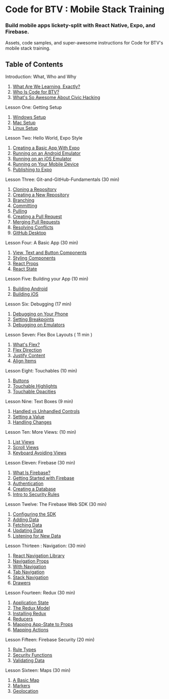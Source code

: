 # Code for BTV : Mobile Stack Training
### Build mobile apps lickety-split with React Native, Expo, and Firebase.

Assets, code samples, and super-awesome instructions for Code for BTV's mobile stack training.

## Table of Contents
Introduction: What, Who and Why
   1. [What Are We Learning, Exactly?](lesson-00_Introduction-What-Who-And-Why/01-What-Are-We-Learning-Exactly.md)
   2. [Who Is Code for BTV?](lesson-00_Introduction-What-Who-And-Why/02-Who-Is-Code-For-BTV.md)
   3. [What's So Awesome About Civic Hacking](lesson-00_Introduction-What-Who-And-Why/03-03-Whats-So-Awesome-About-Civic-Hacking.md)

Lesson One: Getting Setup
   1. [Windows Setup](lesson-01_Getting-Setup/01-Getting-Setup-On-Windows.md)
   2. [Mac Setup](lesson-01_Getting-Setup/02-Getting-Setup-On-Mac.md)
   3. [Linux Setup](lesson-01_Getting-Setup/03-Getting-Setup-On-Linux.md)

Lesson Two: Hello World, Expo Style
   1. [Creating a Basic App With Expo](lesson-02_Hello_World-Expo-Style/01-Creating-A-Basic-App-With-Expo.md)
   2. [Running on an Android Emulator](lesson-02_Hello_World-Expo-Style/02-Running-on-an-Android-Emulator.md) 
   3. [Running on an iOS Emulator](lesson-02_Hello_World-Expo-Style/03-Runnin-on-an-iOS-Emulator.md)
   4. [Running on Your Mobile Device](lesson-02_Hello_World-Expo-Style/04-Running-on-Your-Mobile-Device.md)
   5. [Publishing to Expo](lesson-02_Hello_World-Expo-Style/05-Publishing-To-Expo.md)

Lesson Three: Git-and-GitHub-Fundamentals (30 min)
   1. [Cloning a Repository](lesson-03_Git-and-GitHub-Fundamentals/01-Clone-a-Repository.md)
   2. [Creating a New Repository](lesson-03_Git-and-GitHub-Fundamentals/02-Creating-a-New-Repository.md)
   3. [Branching](lesson-03_Git-and-GitHub-Fundamentals/03-Branching.md)
   4. [Committing](lesson-03_Git-and-GitHub-Fundamentals/04-Committing.md)
   5. [Pulling](lesson-03_Git-and-GitHub-Fundamentals/05-Pulling.md)
   6. [Creating a Pull Request](lesson-03_Git-and-GitHub-Fundamentals/06-Creating-a-Pull-Request.md)
   7. [Merging Pull Requests](lesson-03_Git-and-GitHub-Fundamentals/07-Merging-Pull-Requests.md)
   8. [Resolving Conflicts](lesson-03_Git-and-GitHub-Fundamentals/08-Resolving-Conflicts.md)
   9. [GitHub Desktop](lesson-03_Git-and-GitHub-Fundamentals/09-GitHub-Desktop.md)

Lesson Four: A Basic App (30 min)
   1. [View, Text and Button Components](lesson-04_A-Basic-App/01_View-Text-and-Button-Components.md)
   2. [Styling Components](lesson-04_A-Basic-App/02_Styling-Components.md)
   3. [React Props](lesson-04_A-Basic-App/03_React-Props.md)
   4. [React State](lesson-04_A-Basic-App/04_React-State.md)

Lesson Five: Building your App (10 min)
   1. [Building Android](lesson-05_Building-Your-App/01_Building-Android.md)
   2. [Building iOS](lesson-05_Building-Your-App/02_Building-iOS.md)

Lesson Six: Debugging (17 min)
   1. [Debugging on Your Phone](lesson-06-Debugging/01_Debugging-On-Your-Phone.md)
   2. [Setting Breakpoints](lesson-06-Debugging/02_Setting-Breakpoints.md)
   3. [Debugging on Emulators](lesson-06-Debugging/03_Debugging-On-Emulators.md)

Lesson Seven: Flex Box Layouts ( 11 min )
   1. [What's Flex?](lesson-07_Flex-Box-Layouts/01_Whats-Flex.md)
   2. [Flex Direction](lesson-07_Flex-Box-Layouts/02_Flex-Direction.md)
   3. [Justify Content](lesson-07_Flex-Box-Layouts/03_Justify-Content.md)
   4. [Align Items](lesson-07_Flex-Box-Layouts/04_Align-Items.md)

Lesson Eight: Touchables (10 min)
   1. [Buttons](lesson-08_Touchables/01_Buttons.md)
   2. [Touchable Highlights](lesson-08_Touchables/02_Touchable-Highlights.md)
   3. [Touchable Opacities](lesson-08_Touchables/03-Touchable-Opacities.md)

Lesson Nine: Text Boxes (9  min)
   1. [Handled vs Unhandled Controls](lesson-09_Text-Boxes/01_Handled-vs-Unhandled-Controls.md)
   2. [Setting a Value](lesson-09_Text-Boxes/02_Setting-A-Value.md)
   3. [Handling Changes](lesson-09_Text-Boxes/03_Handling-Changes.md)

Lesson Ten: More Views: (10 min)
   1. [List Views](lesson-10_More-Views/01_List-Views.md)
   2. [Scroll Views](lesson-10_More-Views/02_Scroll-Views.md)
   3. [Keyboard Avoiding Views](lesson-10_More-Views/03_Keyboard-Avoiding-Views.md)

Lesson Eleven: Firebase (30 min)
   1. [What Is Firebase?](lesson-11_Firebase/01_What-Is-Firebase.md)
   2. [Getting Started with Firebase](lesson-11_Firebase/02_Getting-Started-with-Firebase.md)
   3. [Authentication](lesson-11_Firebase/03_Authentication.md)
   4. [Creating a Database](lesson-11_Firebase/04_Creating_a_Database.md)
   5. [Intro to Security Rules](lesson-11_Firebase/05_Intro_to_Security_Rules.md)

Lesson Twelve: The Firebase Web SDK (30 min)
   1. [Configuring the SDK](lesson-12_The-Firebase-Web-SDK/01_Configuring-the-SDK.md)
   2. [Adding Data](lesson-12_The-Firebase-Web-SDK/02_Adding-Data.md)
   3. [Fetching Data](lesson-12_The-Firebase-Web-SDK/03_Fetching-Data.md)
   4. [Updating Data](lesson-12_The-Firebase-Web-SDK/04_Updating-Data.md)
   5. [Listening for New Data](lesson-12_The-Firebase-Web-SDK/05_Listening-For-New-Data.md)

Lesson Thirteen : Navigation: (30 min)
   1. [React Navigation Library](lesson-13_Navigation/01_React_Navigation_Library.md)
   2. [Navigation Props](lesson-13_Navigation/02_Navigation-Props.md)
   3. [With Navigation](lesson-13_Navigation/03_With-Navigation.md)
   4. [Tab Navigation](lesson-13_Navigation/04_Tab-Navigation.md)
   5. [Stack Navigation](lesson-13_Navigation/05_Stack-Navigation.md)
   6. [Drawers](lesson-13_Navigation/06_Drawers.md)

Lesson Fourteen: Redux (30 min)
   1. [Application State](lesson-14_Redux/01_Application-State.md)
   2. [The Redux Model](lesson-14_Redux/02_The-Flux-Model.md)
   4. [Installing Redux](lesson-14_Redux/03_Installing-Redux.md)
   5. [Reducers](lesson-14_Redux/04_Reducers.md)
   6. [Mapping App-State to Props](lesson-14_Redux/05_Mapping-App-State-to-Props.md)
   7. [Mapping Actions](lesson-14_Redux/06_Mapping-Actions.md)

Lesson Fifteen: Firebase Security (20 min)
   1. [Rule Types](lesson-15_Firebase-Security/01_Rule-Types.md)
   2. [Security Functions](lesson-15_Firebase-Security/02_Security-Functions.md)
   2. [Validating Data](lesson-15_Firebase-Security/03_Validating-Data.md)

Lesson Sixteen: Maps (30 min)
   1. [A Basic Map](lesson-16_Maps/01_A-Basic-Map.md)
   2. [Markers](lesson-16_Maps/02_Markers.md)
   3. [Geolocation](lesson-16_Maps/03_Geolocation.md)
    
